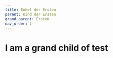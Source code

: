 ```yaml
---
title: Enkel der Ersten
parent: Kind der Ersten
grand_parent: Ersten
nav_order: 1
---
```


# I am a grand child of test
